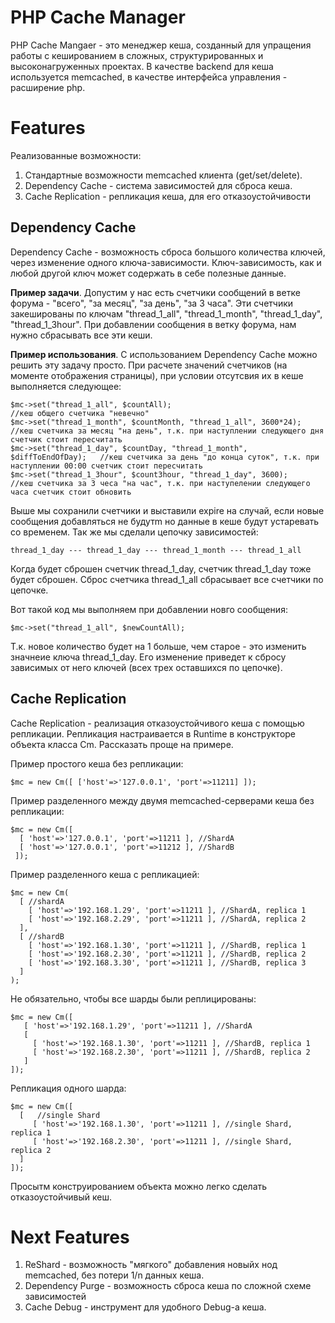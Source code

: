 PHP Cache Manager
=================

PHP Cache Mangaer - это менеджер кеша, созданный для упращения работы с кешированием в сложных, структурированных и высоконагруженных проектах.
В качестве backend для кеша используется memcached, в качестве интерфейса управления - расширение php.

# Features

Реализованные возможности:

1. Стандартные возможности memcached клиента (get/set/delete).
2. Dependency Cache - система зависимостей для сброса кеша.
3. Cache Replication - репликация кеша, для его отказоустойчивости

## Dependency Cache

Dependency Cache - возможность сброса большого количества ключей, через изменение одного ключа-зависимости. Ключ-зависимость, как и любой
другой ключ может содержать в себе полезные данные.

**Пример задачи**. Допустим у нас есть счетчики сообщений в ветке форума - "всего", "за месяц", "за день", "за 3 часа".
Эти счетчики закешированы по ключам "thread_1_all", "thread_1_month", "thread_1_day", "thread_1_3hour".
При добавлении сообщения в ветку форума, нам нужно сбрасывать все эти кеши.

**Пример использования**. С использованием Dependency Cache можно решить эту задачу просто. При расчете значений счетчиков (на моменте отображения страницы),
при условии отсутсвия их в кеше выполняется следующее:

    $mc->set("thread_1_all", $countAll);                                      //кеш общего счетчика "невечно"
    $mc->set("thread_1_month", $countMonth, "thread_1_all", 3600*24);         //кеш счетчика за месяц "на день", т.к. при наступлении следующего дня счетчик стоит пересчитать
    $mc->set("thread_1_day", $countDay, "thread_1_month", $diffToEndOfDay);   //кеш счетчика за день "до конца суток", т.к. при наступлении 00:00 счетчик стоит пересчитать
    $mc->set("thread_1_3hour", $count3hour, "thread_1_day", 3600);            //кеш счетчика за 3 чеса "на час", т.к. при наступелении следующего часа счетчик стоит обновить

Выше мы сохранили счетчики и выставили expire на случай, если новые сообщения добавляться не будутm но данные в кеше будут устаревать со временем. Так же мы сделали цепочку зависимостей:

    thread_1_day --- thread_1_day --- thread_1_month --- thread_1_all

Когда будет сброшен счетчик thread_1_day, счетчик thread_1_day тоже будет сброшен. Сброс счетчика thread_1_all сбрасывает все счетчики по цепочке.

Вот такой код мы выполняем при добавлении новго сообщения:

    $mc->set("thread_1_all", $newCountAll);

Т.к. новое количество будет на 1 больше, чем старое - это изменить значнеие ключа thread_1_day. Его изменение приведет к сбросу зависимых от него ключей (всех трех оставшихся по цепочке).

## Cache Replication

Cache Replication - реализация отказоустойчивого кеша с помощью репликации. Репликация настраивается в Runtime в конструкторе объекта класса Cm. Рассказать проще на примере.

Пример простого кеша без репликации:

    $mc = new Cm([ ['host'=>'127.0.0.1', 'port'=>11211] ]);

Пример разделенного между двумя memcached-серверами кеша без репликации:

    $mc = new Cm([ 
      [ 'host'=>'127.0.0.1', 'port'=>11211 ], //ShardA
      [ 'host'=>'127.0.0.1', 'port'=>11212 ], //ShardB
     ]);

Пример разделенного кеша с репликацией:

    $mc = new Cm(
      [ //shardA
        [ 'host'=>'192.168.1.29', 'port'=>11211 ], //ShardA, replica 1
        [ 'host'=>'192.168.2.29', 'port'=>11211 ], //ShardA, replica 2
      ],
      [ //shardB
        [ 'host'=>'192.168.1.30', 'port'=>11211 ], //ShardB, replica 1
        [ 'host'=>'192.168.2.30', 'port'=>11211 ], //ShardB, replica 2
        [ 'host'=>'192.168.3.30', 'port'=>11211 ], //ShardB, replica 3
      ]
    );

Не обязательно, чтобы все шарды были реплицированы:

    $mc = new Cm([
       [ 'host'=>'192.168.1.29', 'port'=>11211 ], //ShardA
       [
         [ 'host'=>'192.168.1.30', 'port'=>11211 ], //ShardB, replica 1
         [ 'host'=>'192.168.2.30', 'port'=>11211 ], //ShardB, replica 2
       ]
    ]);

Репликация одного шарда:

    $mc = new Cm([
      [   //single Shard
         [ 'host'=>'192.168.1.30', 'port'=>11211 ], //single Shard, replica 1
         [ 'host'=>'192.168.2.30', 'port'=>11211 ], //single Shard, replica 2
      ]
    ]);

Просытм конструированием объекта можно легко сделать отказоустойчивый кеш.

# Next Features

1. ReShard - возможность "мягкого" добавления новыйх нод memcached, без потери 1/n данных кеша.
2. Dependency Purge - возможность сброса кеша по сложной схеме зависимостей
3. Cache Debug - инструмент для удобного Debug-а кеша.
